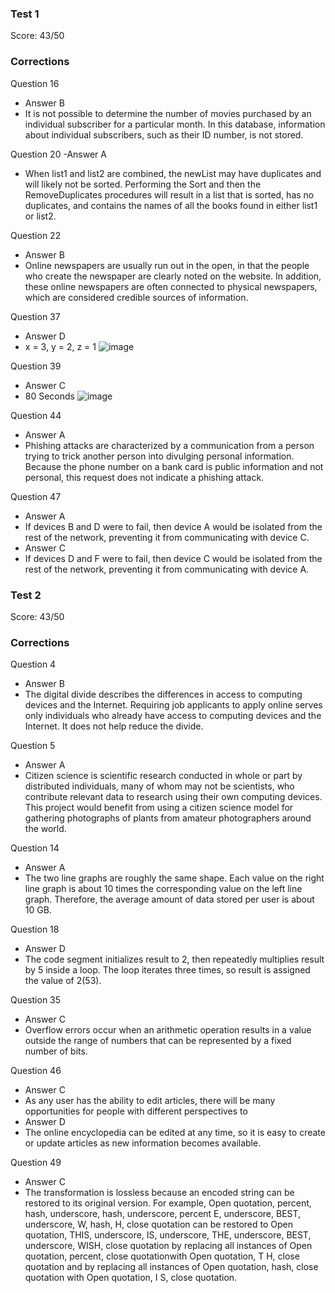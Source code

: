 ### Test 1

Score: 43/50

### Corrections

Question 16
- Answer B
- It is not possible to determine the number of movies purchased by an individual subscriber for a particular month. In this database, information about individual subscribers, such as their ID number, is not stored.

Question 20
-Answer A
- When list1 and list2 are combined, the newList may have duplicates and will likely not be sorted. Performing the Sort and then the RemoveDuplicates procedures will result in a list that is sorted, has no duplicates, and contains the names of all the books found in either list1 or list2.

Question 22
- Answer B
- Online newspapers are usually run out in the open, in that the people who create the newspaper are clearly noted on the website. In addition, these online newspapers are often connected to physical newspapers, which are considered credible sources of information.

Question 37
- Answer D
- x = 3, y = 2, z = 1
![image](https://user-images.githubusercontent.com/37047405/164958546-078a2246-70b5-48b0-8677-baf354398409.png)

Question 39
- Answer C
- 80 Seconds
![image](https://user-images.githubusercontent.com/37047405/164958580-93bdc187-384a-466e-8def-f9349ea63800.png)


Question 44
- Answer A
- Phishing attacks are characterized by a communication from a person trying to trick another person into divulging personal information. Because the phone number on a bank card is public information and not personal, this request does not indicate a phishing attack.

Question 47 
- Answer A
- If devices B and D were to fail, then device A would be isolated from the rest of the network, preventing it from communicating with device C.
- Answer C
- If devices D and F were to fail, then device C would be isolated from the rest of the network, preventing it from communicating with device A.

### Test 2

Score: 43/50

### Corrections

Question 4
- Answer B
- The digital divide describes the differences in access to computing devices and the Internet. Requiring job applicants to apply online serves only individuals who already have access to computing devices and the Internet. It does not help reduce the divide.

Question 5
- Answer A
- Citizen science is scientific research conducted in whole or part by distributed individuals, many of whom may not be scientists, who contribute relevant data to research using their own computing devices. This project would benefit from using a citizen science model for gathering photographs of plants from amateur photographers around the world.

Question 14
- Answer A
- The two line graphs are roughly the same shape. Each value on the right line graph is about 10 times the corresponding value on the left line graph. Therefore, the average amount of data stored per user is about 10 GB.

Question 18
- Answer D
- The code segment initializes result to 2, then repeatedly multiplies result by 5 inside a loop. The loop iterates three times, so result is assigned the value of 2(53).

Question 35
- Answer C
- Overflow errors occur when an arithmetic operation results in a value outside the range of numbers that can be represented by a fixed number of bits.

Question 46
- Answer C
- As any user has the ability to edit articles, there will be many opportunities for people with different perspectives to
- Answer D
- The online encyclopedia can be edited at any time, so it is easy to create or update articles as new information
becomes available.

Question 49
- Answer C
- The transformation is lossless because an encoded string can be restored to its original version. For example, Open quotation, percent, hash, underscore, hash, underscore, percent E, underscore, BEST, underscore, W, hash, H, close quotation can be restored to Open quotation, THIS, underscore, IS, underscore, THE, underscore, BEST, underscore, WISH, close quotation by replacing all instances of Open quotation, percent, close quotationwith Open quotation, T H, close quotation and by replacing all instances of Open quotation, hash, close quotation with Open quotation, I S, close quotation.
